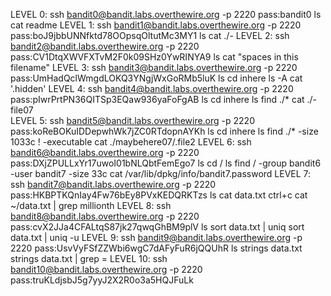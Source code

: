 LEVEL 0: ssh bandit0@bandit.labs.overthewire.org -p 2220 pass:bandit0 ls
cat readme LEVEL 1: ssh bandit1@bandit.labs.overthewire.org -p 2220
pass:boJ9jbbUNNfktd78OOpsqOltutMc3MY1 ls cat ./- LEVEL 2: ssh
bandit2@bandit.labs.overthewire.org -p 2220
pass:CV1DtqXWVFXTvM2F0k09SHz0YwRINYA9 ls cat "spaces in this filename"
LEVEL 3: ssh bandit3@bandit.labs.overthewire.org -p 2220
pass:UmHadQclWmgdLOKQ3YNgjWxGoRMb5luK ls cd inhere ls -A cat '.hidden'
LEVEL 4: ssh bandit4@bandit.labs.overthewire.org -p 2220
pass:pIwrPrtPN36QITSp3EQaw936yaFoFgAB ls cd inhere ls find ./\* cat
./-file07\
LEVEL 5: ssh bandit5@bandit.labs.overthewire.org -p 2220
pass:koReBOKuIDDepwhWk7jZC0RTdopnAYKh ls cd inhere ls find ./\* -size
1033c ! -executable cat ./maybehere07/.file2 LEVEL 6: ssh
bandit6@bandit.labs.overthewire.org -p 2220
pass:DXjZPULLxYr17uwoI01bNLQbtFemEgo7 ls cd / ls find / -group bandit6
-user bandit7 -size 33c cat /var/lib/dpkg/info/bandit7.password LEVEL 7:
ssh bandit7@bandit.labs.overthewire.org -p 2220
pass:HKBPTKQnIay4Fw76bEy8PVxKEDQRKTzs ls cat data.txt ctrl+c cat
\~/data.txt | grep millionth LEVEL 8: ssh
bandit8@bandit.labs.overthewire.org -p 2220
pass:cvX2JJa4CFALtqS87jk27qwqGhBM9plV ls sort data.txt | uniq sort
data.txt | uniq -u LEVEL 9: ssh bandit9@bandit.labs.overthewire.org -p
2220 pass:UsvVyFSfZZWbi6wgC7dAFyFuR6jQQUhR ls strings data.txt strings
data.txt | grep = LEVEL 10: ssh bandit10@bandit.labs.overthewire.org -p
2220 pass:truKLdjsbJ5g7yyJ2X2R0o3a5HQJFuLk
